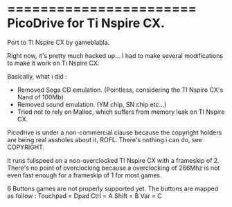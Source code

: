 =======================
PicoDrive for Ti Nspire CX.
=======================
Port to TI Nspire CX by gameblabla.

Right now, it's pretty much hacked up...
I had to make several modifications to make it work on Ti Nspire CX.

Basically, what i did :
- Removed Sega CD emulation. (Pointless, considering the TI Nspire CX's Nand of 100Mb)
- Removed sound emulation. (YM chip, SN chip etc...)
- Tried not to rely on Malloc, which suffers from memory leak on TI Nspire CX.

Picodrive is under a non-commercial clause because the copyright holders are being real assholes about it, ROFL.
There's nothing i can do, see COPYRIGHT.

It runs fullspeed on a non-overclocked TI Nspire CX with a frameskip of 2.
There's no point of overclocking because a overclocking of 266Mhz is not even fast
enough for a frameskip of 1 for most games.

6 Buttons games are not properly supported yet.
The buttons are mapped as follow :
Touchpad = Dpad
Ctrl = A
Shift = B
Var = C